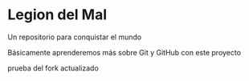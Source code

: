 # Legion del Mal
Un repositorio para conquistar el mundo

Básicamente aprenderemos más sobre Git y GitHub con este proyecto

prueba del fork actualizado
